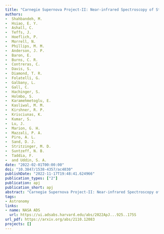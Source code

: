 ```yaml
---
title: "Carnegie Supernova Project-II: Near-infrared Spectroscopy of Stripped-envelope Core-collapse Supernovae"
authors:
-  Shahbandeh, M.
-  Hsiao, E. Y.
-  Ashall, C.
-  Teffs, J.
-  Hoeflich, P.
-  Morrell, N.
-  Phillips, M. M.
-  Anderson, J. P.
-  Baron, E.
-  Burns, C. R.
-  Contreras, C.
-  Davis, S.
-  Diamond, T. R.
-  Folatelli, G.
-  Galbany, L.
-  Gall, C.
-  Hachinger, S.
-  Holmbo, S.
-  Karamehmetoglu, E.
-  Kasliwal, M. M.
-  Kirshner, R. P.
-  Krisciunas, K.
-  Kumar, S.
-  Lu, J.
-  Marion, G. H.
-  Mazzali, P. A.
-  Piro, A. L.
-  Sand, D. J.
-  Stritzinger, M. D.
-  Suntzeff, N. B.
-  Taddia, F.
-  and Uddin, S. A.
date: "2022-02-01T00:00:00"
doi: "10.3847/1538-4357/ac4030"
publishDate: "2022-11-17T19:48:41.624966"
publication_types: ["2"]
publication: apj
publication_short: apj
abstract: "Carnegie Supernova Project-II: Near-infrared Spectroscopy of Stripped-envelope Core-collapse Supernovae"
tags:
- Astronomy
links:
- name: NASA ADS
  url: https://ui.adsabs.harvard.edu/abs/2022ApJ...925..175S
url_pdf: https://arxiv.org/abs/2110.12083
projects: []
---
```

